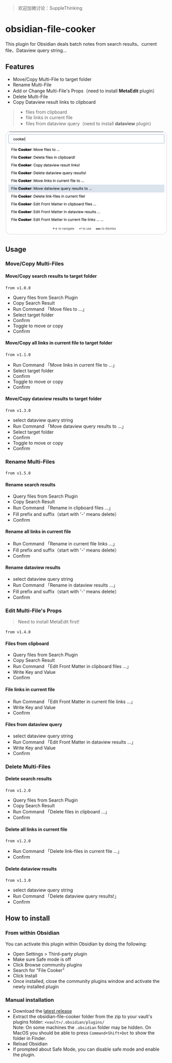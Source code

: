 > 欢迎加微讨论：SuppleThinking

# obsidian-file-cooker

This plugin for Obsidian deals batch notes from search results、current file、Dataview query string...
    
## Features

- Move/Copy Multi-File to target folder
- Rename Multi-File
- Add or Change Multi-File's Props（need to install **MetaEdit** plugin）
- Delete Multi-File
- Copy Dataview result links to clipboard

> - files from clipboard
> - file links in current file
> - files from dataview query（need to install **dataview** plugin）

![obsidian-file-cooker Demo Image](demo.png)

## Usage

### Move/Copy Multi-Files
#### Move/Copy search results to target folder
`from v1.0.0`
- Query files from Search Plugin
- Copy Search Result
- Run Command 「Move files to ...」
- Select target folder
- Confirm
- Toggle to move or copy
- Confirm

#### Move/Copy all links in current file to target folder
`from v1.1.0`
- Run Command 「Move links in current file to ...」
- Select target folder
- Confirm
- Toggle to move or copy
- Confirm

#### Move/Copy dataview results to target folder
`from v1.3.0`
- select dataview query string
- Run Command 「Move dataview query results to ...」
- Select target folder
- Confirm
- Toggle to move or copy
- Confirm


### Rename Multi-Files
`from v1.5.0`
#### Rename search results
- Query files from Search Plugin
- Copy Search Result
- Run Command 「Rename in clipboard files ...」
- Fill prefix and suffix（start with '-' means delete）
- Confirm

#### Rename all links in current file
- Run Command 「Rename in current file links ...」
- Fill prefix and suffix（start with '-' means delete）
- Confirm

#### Rename dataview results
- select dataview query string
- Run Command 「Rename in dataview results ...」
- Fill prefix and suffix（start with '-' means delete）
- Confirm

### Edit Multi-File's Props

> Need to install MetaEdit first!

`from v1.4.0`
#### Files from clipboard
- Query files from Search Plugin
- Copy Search Result
- Run Command 「Edit Front Matter in clipboard files ...」
- Write Key and Value
- Confirm

#### File links in current file
- Run Command 「Edit Front Matter in current file links ...」
- Write Key and Value
- Confirm

#### Files from dataview query
- select dataview query string
- Run Command 「Edit Front Matter in dataview results ...」
- Write Key and Value
- Confirm

### Delete Multi-Files
#### Delete search results
`from v1.2.0`
- Query files from Search Plugin
- Copy Search Result
- Run Command 「Delete files in clipboard ...」
- Confirm

#### Delete all links in current file
`from v1.2.0`
- Run Command 「Delete link-files in current file ...」
- Confirm

#### Delete dataview results
`from v1.3.0`
- select dataview query string
- Run Command 「Delete dataview query results!」
- Confirm

## How to install

### From within Obsidian
You can activate this plugin within Obsidian by doing the following:
- Open Settings > Third-party plugin
- Make sure Safe mode is off
- Click Browse community plugins
- Search for "File Cooker"
- Click Install
- Once installed, close the community plugins window and activate the newly installed plugin

### Manual installation

- Download the [latest release](https://github.com/ivaneye/obsidian-files-cooker/releases/latest)
- Extract the obsidian-file-cooker folder from the zip to your vault's plugins folder: `<vault>/.obsidian/plugins/`  
Note: On some machines the `.obsidian` folder may be hidden. On MacOS you should be able to press `Command+Shift+Dot` to show the folder in Finder.
- Reload Obsidian
- If prompted about Safe Mode, you can disable safe mode and enable the plugin.